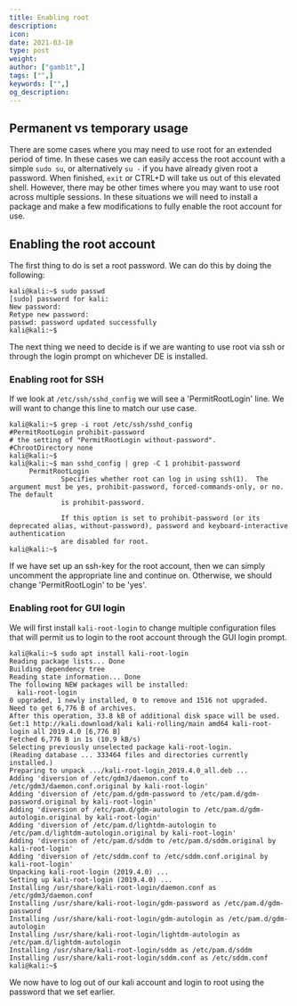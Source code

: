 ```yaml
---
title: Enabling root
description:
icon:
date: 2021-03-10
type: post
weight:
author: ["gamb1t",]
tags: ["",]
keywords: ["",]
og_description:
---
```


## Permanent vs temporary usage

There are some cases where you may need to use root for an extended period of time. In these cases we can easily access the root account with a simple `sudo su`, or alternatively `su -` if you have already given root a password. When finished, `exit` or CTRL+D will take us out of this elevated shell. However, there may be other times where you may want to use root across multiple sessions. In these situations we will need to install a package and make a few modifications to fully enable the root account for use.

## Enabling the root account

The first thing to do is set a root password. We can do this by doing the following:

```
kali@kali:~$ sudo passwd
[sudo] password for kali:
New password:
Retype new password:
passwd: password updated successfully
kali@kali:~$
```

The next thing we need to decide is if we are wanting to use root via ssh or through the login prompt on whichever DE is installed.

### Enabling root for SSH

If we look at `/etc/ssh/sshd_config` we will see a 'PermitRootLogin' line. We will want to change this line to match our use case.

```
kali@kali:~$ grep -i root /etc/ssh/sshd_config
#PermitRootLogin prohibit-password
# the setting of "PermitRootLogin without-password".
#ChrootDirectory none
kali@kali:~$
kali@kali:~$ man sshd_config | grep -C 1 prohibit-password
     PermitRootLogin
             Specifies whether root can log in using ssh(1).  The argument must be yes, prohibit-password, forced-commands-only, or no.  The default
             is prohibit-password.

             If this option is set to prohibit-password (or its deprecated alias, without-password), password and keyboard-interactive authentication
             are disabled for root.
kali@kali:~$
```

If we have set up an ssh-key for the root account, then we can simply uncomment the appropriate line and continue on. Otherwise, we should change 'PermitRootLogin' to be 'yes'.

### Enabling root for GUI login

We will first install `kali-root-login` to change multiple configuration files that will permit us to login to the root account through the GUI login prompt.

```
kali@kali:~$ sudo apt install kali-root-login
Reading package lists... Done
Building dependency tree
Reading state information... Done
The following NEW packages will be installed:
  kali-root-login
0 upgraded, 1 newly installed, 0 to remove and 1516 not upgraded.
Need to get 6,776 B of archives.
After this operation, 33.8 kB of additional disk space will be used.
Get:1 http://kali.download/kali kali-rolling/main amd64 kali-root-login all 2019.4.0 [6,776 B]
Fetched 6,776 B in 1s (10.9 kB/s)
Selecting previously unselected package kali-root-login.
(Reading database ... 333464 files and directories currently installed.)
Preparing to unpack .../kali-root-login_2019.4.0_all.deb ...
Adding 'diversion of /etc/gdm3/daemon.conf to /etc/gdm3/daemon.conf.original by kali-root-login'
Adding 'diversion of /etc/pam.d/gdm-password to /etc/pam.d/gdm-password.original by kali-root-login'
Adding 'diversion of /etc/pam.d/gdm-autologin to /etc/pam.d/gdm-autologin.original by kali-root-login'
Adding 'diversion of /etc/pam.d/lightdm-autologin to /etc/pam.d/lightdm-autologin.original by kali-root-login'
Adding 'diversion of /etc/pam.d/sddm to /etc/pam.d/sddm.original by kali-root-login'
Adding 'diversion of /etc/sddm.conf to /etc/sddm.conf.original by kali-root-login'
Unpacking kali-root-login (2019.4.0) ...
Setting up kali-root-login (2019.4.0) ...
Installing /usr/share/kali-root-login/daemon.conf as /etc/gdm3/daemon.conf
Installing /usr/share/kali-root-login/gdm-password as /etc/pam.d/gdm-password
Installing /usr/share/kali-root-login/gdm-autologin as /etc/pam.d/gdm-autologin
Installing /usr/share/kali-root-login/lightdm-autologin as /etc/pam.d/lightdm-autologin
Installing /usr/share/kali-root-login/sddm as /etc/pam.d/sddm
Installing /usr/share/kali-root-login/sddm.conf as /etc/sddm.conf
kali@kali:~$
```

We now have to log out of our kali account and login to root using the password that we set earlier.